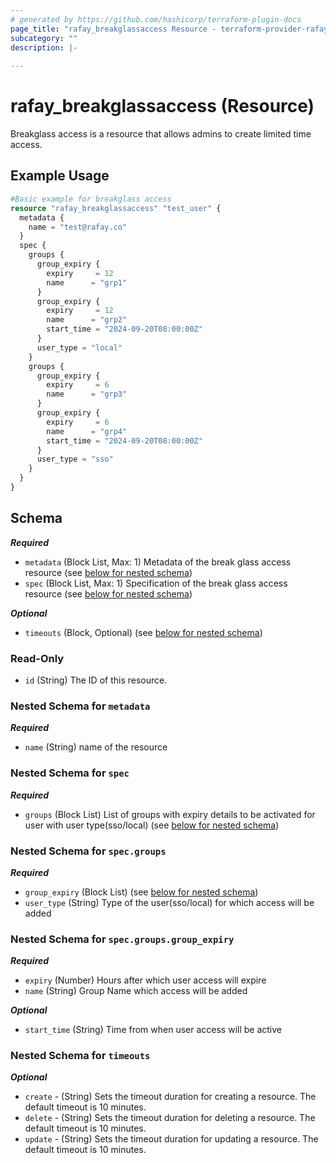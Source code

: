 ```yaml
---
# generated by https://github.com/hashicorp/terraform-plugin-docs
page_title: "rafay_breakglassaccess Resource - terraform-provider-rafay"
subcategory: ""
description: |-
  
---
```


# rafay_breakglassaccess (Resource)

Breakglass access is a resource that allows admins to create limited time access.

## Example Usage

```terraform
#Basic example for breakglass access
resource "rafay_breakglassaccess" "test_user" {
  metadata {
    name = "test@rafay.co"
  }
  spec {
    groups {
      group_expiry {
        expiry     = 12
        name      = "grp1"
      }
      group_expiry {
        expiry     = 12
        name      = "grp2"
        start_time = "2024-09-20T08:00:00Z"
      }
      user_type = "local"
    }
    groups {
      group_expiry {
        expiry     = 6
        name      = "grp3"
      }
      group_expiry {
        expiry     = 6
        name      = "grp4"
        start_time = "2024-09-20T08:00:00Z"
      }
      user_type = "sso"
    }
  }
}
```

<!-- schema generated by tfplugindocs -->
## Schema

***Required***
- `metadata` (Block List, Max: 1) Metadata of the break glass access  resource (see [below for nested schema](#nestedblock--metadata))
- `spec` (Block List, Max: 1) Specification of the break glass access  resource (see [below for nested schema](#nestedblock--spec))

***Optional***
- `timeouts` (Block, Optional) (see [below for nested schema](#nestedblock--timeouts))

### Read-Only

- `id` (String) The ID of this resource.

<a id="nestedblock--metadata"></a>
### Nested Schema for `metadata`

***Required***
- `name` (String) name of the resource

<a id="nestedblock--spec"></a>
### Nested Schema for `spec`


***Required***
- `groups` (Block List) List of groups with expiry details to be activated for user with user type(sso/local) (see [below for nested schema](#nestedblock--spec--groups))

<a id="nestedblock--spec--groups"></a>
### Nested Schema for `spec.groups`

***Required***
- `group_expiry` (Block List) (see [below for nested schema](#nestedblock--spec--groups--group_expiry))
- `user_type` (String) Type of the user(sso/local) for which access will be added

<a id="nestedblock--spec--groups--group_expiry"></a>
### Nested Schema for `spec.groups.group_expiry`

***Required***
- `expiry` (Number) Hours after which user access will expire
- `name` (String) Group Name which access will be added

***Optional***
- `start_time` (String) Time from when user access will be active


<a id="nestedblock--timeouts"></a>
### Nested Schema for `timeouts`

***Optional***
- `create` - (String) Sets the timeout duration for creating a resource. The default timeout is 10 minutes.
- `delete` - (String) Sets the timeout duration for deleting a resource. The default timeout is 10 minutes.
- `update` - (String) Sets the timeout duration for updating a resource. The default timeout is 10 minutes. 



